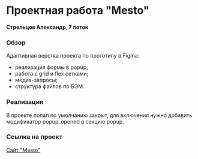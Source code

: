 # Проектная работа "Mesto"
**Стрельцов Александр, 7 поток**

### Обзор
Адаптивная верстка проекта по прототипу в Figma:
- реализация формы в popup;
- работа с grid и flex сетками;
- медиа-запросы;
- структура файлов по БЭМ.

### Реализация
В проекте попап по умолчанию закрыт, для включения нужно добавить модификатор popup_opened в секцию popup.

### Ссылка на проект
[Сайт "Mesto"](https://alexanderstreltsov.github.io/mesto/)
